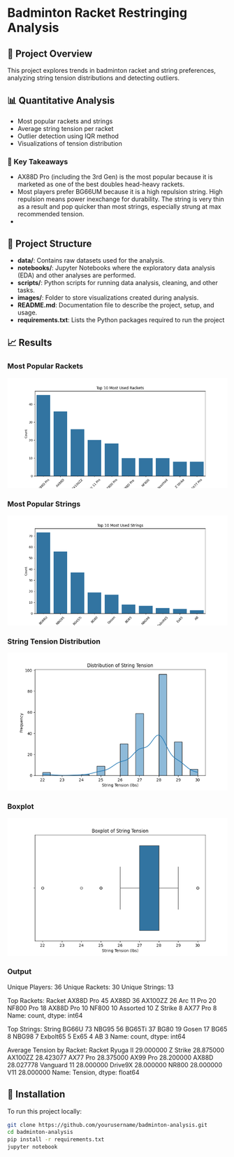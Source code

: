 # Badminton Racket Restringing Analysis

## 📌 Project Overview
This project explores trends in badminton racket and string preferences, analyzing string tension distributions and detecting outliers.

## 📊 Quantitative Analysis
- Most popular rackets and strings
- Average string tension per racket
- Outlier detection using IQR method
- Visualizations of tension distribution

### 🔑 Key Takeaways
- AX88D Pro (including the 3rd Gen) is the most popular because it is marketed as one of the best doubles head-heavy rackets. 
- Most players prefer BG66UM because it is a high repulsion string. High repulsion means power inexchange for durability. The string is very thin as a result and pop quicker than most strings, especially strung at max recommended tension.
- 


## 📁 Project Structure
- **data/**: Contains raw datasets used for the analysis.
- **notebooks/**: Jupyter Notebooks where the exploratory data analysis (EDA) and other analyses are performed.
- **scripts/**: Python scripts for running data analysis, cleaning, and other tasks.
- **images/**: Folder to store visualizations created during analysis.
- **README.md**: Documentation file to describe the project, setup, and usage.
- **requirements.txt**: Lists the Python packages required to run the project


## 📈 Results
### **Most Popular Rackets**
![racket chart](images/top_rackets.png)

### **Most Popular Strings**
![string chart](images/top_strings.png)

### **String Tension Distribution**
![tension chart](images/tension_distribution.png)

### **Boxplot**
![boxplot](images/boxplot_tension.png)

### **Output**
Unique Players: 36
Unique Rackets: 30
Unique Strings: 13

Top Rackets:
 Racket
AX88D Pro     45
AX88D         36
AX100ZZ       26
Arc 11 Pro    20
NF800 Pro     18
AX88D Pro     10
NF800         10
Assorted      10
Z Strike       8
AX77 Pro       8
Name: count, dtype: int64

Top Strings:
 String
BG66U       73
NBG95       56
BG65Ti      37
BG80        19
Gosen       17
BG65         8
NBG98        7
Exbolt65     5
Ex65         4
AB           3
Name: count, dtype: int64

Average Tension by Racket:
 Racket
Ryuga II       29.000000
Z Strike       28.875000
AX100ZZ        28.423077
AX77 Pro       28.375000
AX99 Pro       28.200000
AX88D          28.027778
Vanguard 11    28.000000
Drive9X        28.000000
NR800          28.000000
V11            28.000000
Name: Tension, dtype: float64


## 🔧 Installation
To run this project locally:
```bash
git clone https://github.com/yourusername/badminton-analysis.git
cd badminton-analysis
pip install -r requirements.txt
jupyter notebook
```

